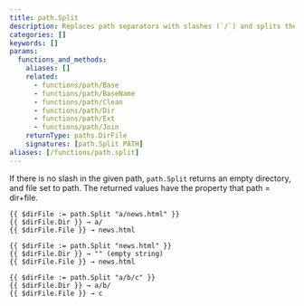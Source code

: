 ```yaml
---
title: path.Split
description: Replaces path separators with slashes (`/`) and splits the resulting path immediately following the final slash, separating it into a directory and file name component.
categories: []
keywords: []
params:
  functions_and_methods:
    aliases: []
    related:
      - functions/path/Base
      - functions/path/BaseName
      - functions/path/Clean
      - functions/path/Dir
      - functions/path/Ext
      - functions/path/Join
    returnType: paths.DirFile
    signatures: [path.Split PATH]
aliases: [/functions/path.split]
---
```


If there is no slash in the given path, `path.Split` returns an empty directory, and file set to path. The returned values have the property that path = dir+file.

```go-html-template
{{ $dirFile := path.Split "a/news.html" }}
{{ $dirFile.Dir }} → a/
{{ $dirFile.File }} → news.html

{{ $dirFile := path.Split "news.html" }}
{{ $dirFile.Dir }} → "" (empty string)
{{ $dirFile.File }} → news.html

{{ $dirFile := path.Split "a/b/c" }}
{{ $dirFile.Dir }} → a/b/
{{ $dirFile.File }} → c
```
